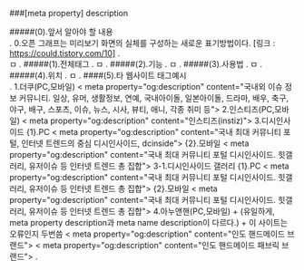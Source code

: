 ###[meta property] description

#####(0).앞서 알아야 할 내용  
.
    0.오픈 그래프는 미리보기 화면의 실체를 구성하는 새로운 표기방법이다.
    [링크 : https://could.tistory.com/10]
.    
    ㅁ
.
#####(1).전체태그
.
    ㅁ
.
#####(2).기능
.
    ㅁ
.
#####(3).사용법
.
    ㅁ
.    
#####(4).위치
.
    ㅁ
.
####(5).타 웹사이트 태그예시    
.
   1.더쿠(PC,모바일)
       < meta property="og:description" content="국내외 이슈 정보 커뮤니티. 일상, 유머, 생활정보, 연예, 국내아이돌, 일본아이돌, 드라마, 배우, 축구, 야구, 배구, 스포츠, 이슈, 뉴스, 시사, 뷰티, 애니, 각종 취미 등">
   2.인스티즈(PC,모바일)
       < meta property="og:description" content="인스티즈(instiz)">
   3.디시인사이드
       {1}.PC
           < meta property="og:description" content="국내 최대 커뮤니티 포털, 인터넷 트렌드의 중심 디시인사이드, dcinside">
       {2}.모바일
           < meta property="og:description" content="국내 최대 커뮤니티 포털&nbsp;디시인사이드. 힛갤러리, 유저이슈 등 인터넷 트렌드 총 집합">
    3-1.디시인사이드 갤러리
        {1}.PC
            < meta property="og:description" content="국내 최대 커뮤니티 포털 디시인사이드. 힛갤러리, 유저이슈 등 인터넷 트렌드 총 집합">
        {2}.모바일
            < meta property="og:description" content="국내 최대 커뮤니티 포털&nbsp;디시인사이드. 힛갤러리, 유저이슈 등 인터넷 트렌드 총 집합">
    4.아누앤핸(PC,모바일) + (유일하게, meta property description과 meta name description이 다르다.) + 이 사이트는 오류인지 두번씀
       < meta property="og:description" content="인도 핸드메이드 브랜드">
       < meta property="og:description" content="인도 핸드메이드 패브릭 브랜드">
.